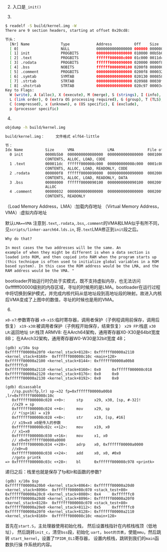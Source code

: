 
2. 入口是`_init()`

3. 
```sh
$ readelf -S build/kernel.img -W
There are 9 section headers, starting at offset 0x20cd8:

节头：
  [Nr] Name              Type            Address          Off    Size   ES Flg Lk Inf Al
  [ 0]                   NULL            0000000000000000 000000 000000 00      0   0  0
  [ 1] init              PROGBITS        0000000000080000 010000 00b5b0 08 WAX  0   0 4096
  [ 2] .text             PROGBITS        ffffff000008c000 01c000 0011dc 00  AX  0   0  8
  [ 3] .rodata           PROGBITS        ffffff0000090000 020000 0000f8 01 AMS  0   0  8
  [ 4] .bss              NOBITS          ffffff0000090100 0200f8 008000 00  WA  0   0 16
  [ 5] .comment          PROGBITS        0000000000000000 0200f8 000032 01  MS  0   0  1
  [ 6] .symtab           SYMTAB          0000000000000000 020130 000858 18      7  46  8
  [ 7] .strtab           STRTAB          0000000000000000 020988 00030f 00      0   0  1
  [ 8] .shstrtab         STRTAB          0000000000000000 020c97 00003c 00      0   0  1
Key to Flags:
  W (write), A (alloc), X (execute), M (merge), S (strings), I (info),
  L (link order), O (extra OS processing required), G (group), T (TLS),
  C (compressed), x (unknown), o (OS specific), E (exclude),
  p (processor specific)
```
4. 
```sh
objdump -h build/kernel.img

build/kernel.img：     文件格式 elf64-little

节：
Idx Name          Size      VMA               LMA               File off  Algn
  0 init          0000b5b0  0000000000080000  0000000000080000  00010000  2**12
                  CONTENTS, ALLOC, LOAD, CODE
  1 .text         000011dc  ffffff000008c000  000000000008c000  0001c000  2**3
                  CONTENTS, ALLOC, LOAD, READONLY, CODE
  2 .rodata       000000f8  ffffff0000090000  0000000000090000  00020000  2**3
                  CONTENTS, ALLOC, LOAD, READONLY, DATA
  3 .bss          00008000  ffffff0000090100  0000000000090100  000200f8  2**4
                  ALLOC
  4 .comment      00000032  0000000000000000  0000000000000000  000200f8  2**0
                  CONTENTS, READONLY
```
（Load Memory Address，LMA）:加载内存地址
（Virtual Memory Address，VMA）:虚拟内存地址

默认`LMA==VMA`
注意到`.text`,`.rodata`,`.bss`,`.comment`的VMA和LMA似乎有所不同，见`scripts/linker-aarch64.lds.in`,
将`.text`LMA修正到`init`段之后。
```txt
Why do that?

In most cases the two addresses will be the same. An
example of when they might be different is when a data section is
loaded into ROM, and then copied into RAM when the program starts up
(this technique is often used to initialize global variables in a ROM
based system). In this case the ROM address would be the LMA, and the
RAM address would be the VMA. "
```
bootloader开始运行时仍处于实模式，既不支持虚拟内存，也无法访问0xffffff00000级别的内存区域，寻址的时候用的是LMA。bootloader在运行过程中将切换到保护模式，并完成内核代码从低地址段到高地址段的映射。故进入内核后VMA变成了上图中的数值，寻址的时候也是用的VMA。


6. 
`x0-x7`:参数寄存器
`x9-x15`:临时寄存器，调用者保护（子例程调用前保存，调用后恢复）
`x19-x30`:被调用者保护（子例程开始保存，结束恢复）
`x29 FP`:栈底
`x30 LR`:返回地址
`SP`:栈顶
ARMV8:
在AArch64架构，通用寄存器X0-X30是64bit宽度 8B；
在AArch32架构，通用寄存器W0-W30是32bit宽度 4B；

```
(gdb) x/10a $sp
0xffffff00000a20f0 <kernel_stack+8128>: 0xffffff00000a2110 <kernel_stack+8160>  0xffffff000008c10c <main+128>
0xffffff00000a2100 <kernel_stack+8144>: 0xffffff00000a00b8      0xffffffc0
0xffffff00000a2110 <kernel_stack+8160>: 0x0     0xffffff000008c018
0xffffff00000a2120 <kernel_stack+8176>: 0x0     0x0
0xffffff00000a2130 <kernel_stack+8192>: 0x0     0x0
```

```
(gdb) disassable
   //sp.push(fp,lr) sp-=32 fp=0xffffff00000a00b8 ,lr=0xffffff000008c10c
   0xffffff000008c020 <+0>:     stp     x29, x30, [sp, #-32]!
   //x29 = sp
   0xffffff000008c024 <+4>:     mov     x29, sp
   // *(sp+16) = x19
   0xffffff000008c028 <+8>:     str     x19, [sp, #16]
   // x19=x0 x0是传入的参数
   0xffffff000008c02c <+12>:    mov     x19, x0
   // x1=x0
   0xffffff000008c030 <+16>:    mov     x1, x0
   // x0=0xffffff00000a0000
   0xffffff000008c034 <+20>:    adrp    x0, 0xffffff00000a0000
   //x0+=0
   0xffffff000008c038 <+24>:    add     x0, x0, #0x0
   //goto printk
=> 0xffffff000008c03c <+28>:    bl      0xffffff000008c978 <printk>
```

递归之后：栈里也就是保存了fp和lr和函数的参数?
```
(gdb) x/10a $sp
0xffffff00000a20b0 <kernel_stack+8064>: 0xffffff00000a20d0 <kernel_stack+8096>  0xffffff000008c070 <stack_test+80>
0xffffff00000a20c0 <kernel_stack+8080>: 0x4     0xffffffc0
0xffffff00000a20d0 <kernel_stack+8096>: 0xffffff00000a20f0 <kernel_stack+8128>  0xffffff000008c070 <stack_test+80>
0xffffff00000a20e0 <kernel_stack+8112>: 0x5     0xffffffc0
0xffffff00000a20f0 <kernel_stack+8128>: 0xffffff00000a2110 <kernel_stack+8160>  0xffffff000008c10c <main+128>
```


首先在`start.S`，主处理器使用初始化栈，
然后设置栈指针在内核栈栈顶（低地址），
然后跳转`init_c`，清空`bss`段，初始化
`uart`，`boot的页表`，使能`mmu`，然后跳转
`start_kernel`，设置了`TPIDR_EL1`寄存器，
设置内核栈，跳转到我们的`main`函数执行操
作系统的内容。
